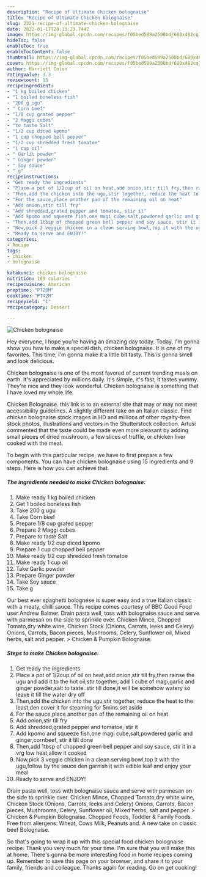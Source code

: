 ```yaml
---
description: "Recipe of Ultimate Chicken bolognaise"
title: "Recipe of Ultimate Chicken bolognaise"
slug: 2221-recipe-of-ultimate-chicken-bolognaise
date: 2022-01-17T20:13:23.744Z
image: https://img-global.cpcdn.com/recipes/f05bed589a2500bd/680x482cq70/chicken-bolognaise-recipe-main-photo.jpg
hideToc: false
enableToc: true
enableTocContent: false
thumbnail: https://img-global.cpcdn.com/recipes/f05bed589a2500bd/680x482cq70/chicken-bolognaise-recipe-main-photo.jpg
cover: https://img-global.cpcdn.com/recipes/f05bed589a2500bd/680x482cq70/chicken-bolognaise-recipe-main-photo.jpg
author: Harriett Colon
ratingvalue: 3.3
reviewcount: 15
recipeingredient:
- "1 kg boiled chicken"
- "1 boiled boneless fish"
- "200 g ugu"
- " Corn beef"
- "1/8 cup grated pepper"
- "2 Maggi cubes"
- "to taste Salt"
- "1/2 cup diced kpomo"
- "1 cup chopped bell pepper"
- "1/2 cup shredded fresh tomatoe"
- "1 cup oil"
- " Garlic powder"
- " Ginger powder"
- " Soy sauce"
- " g"
recipeinstructions:
- "Get ready the ingredients"
- "Place a pot of 1/2cup of oil on heat,add onion,stir till fry,then rainse the ugu and add it to the hot oil,stir together, add 1 cube of magi,garlic and ginger powder,salt to taste..stir till done,it will be somehow watery so leave it till the water dry off"
- "Then,add the chicken into the ugu,stir together, reduce the heat to the least,den cover it for steaming for 5mins.set aside"
- "For the sauce,place another pan of the remaining oil on heat"
- "Add onion,stir till fry"
- "Add shredded,grated pepper and tomatoe, stir it"
- "Add kpomo and squeeze fish,one magi cube,salt,powdered garlic and ginger,cornbeef, stir it till done"
- "Then,add 1tbsp of chopped green bell pepper and soy sauce, stir it in a vrg low heat,allow it cooked"
- "Now,pick 3 veggie chicken in a clean serving bowl,top it with the ugu,follow by the sauce den garnish it with edible leaf and enjoy your meal"
- "Ready to serve and ENJOY!"
categories:
- Recipe
tags:
- chicken
- bolognaise

katakunci: chicken bolognaise 
nutrition: 189 calories
recipecuisine: American
preptime: "PT20M"
cooktime: "PT42M"
recipeyield: "1"
recipecategory: Dessert

---
```



![Chicken bolognaise](https://img-global.cpcdn.com/recipes/f05bed589a2500bd/680x482cq70/chicken-bolognaise-recipe-main-photo.jpg)

Hey everyone, I hope you're having an amazing day today. Today, I'm gonna show you how to make a special dish, chicken bolognaise. It is one of my favorites. This time, I'm gonna make it a little bit tasty. This is gonna smell and look delicious.

Chicken bolognaise is one of the most favored of current trending meals on earth. It's appreciated by millions daily. It's simple, it's fast, it tastes yummy. They're nice and they look wonderful. Chicken bolognaise is something that I have loved my whole life.

Chicken Bolognaise. this link is to an external site that may or may not meet accessibility guidelines. A slightly different take on an Italian classic. Find chicken bolognaise stock images in HD and millions of other royalty-free stock photos, illustrations and vectors in the Shutterstock collection. Artusi commented that the taste could be made even more pleasant by adding small pieces of dried mushroom, a few slices of truffle, or chicken liver cooked with the meat.


To begin with this particular recipe, we have to first prepare a few components. You can have chicken bolognaise using 15 ingredients and 9 steps. Here is how you can achieve that.

<!--inarticleads1-->

##### The ingredients needed to make Chicken bolognaise:

1. Make ready 1 kg boiled chicken
1. Get 1 boiled boneless fish
1. Take 200 g ugu
1. Take  Corn beef
1. Prepare 1/8 cup grated pepper
1. Prepare 2 Maggi cubes
1. Prepare to taste Salt
1. Make ready 1/2 cup diced kpomo
1. Prepare 1 cup chopped bell pepper
1. Make ready 1/2 cup shredded fresh tomatoe
1. Make ready 1 cup oil
1. Take  Garlic powder
1. Prepare  Ginger powder
1. Take  Soy sauce
1. Take  g


Our best ever spaghetti bolognese is super easy and a true Italian classic with a meaty, chilli sauce. This recipe comes courtesy of BBC Good Food user Andrew Balmer. Drain pasta well, toss with bolognaise sauce and serve with parmesan on the side to sprinkle over. Chicken Mince, Chopped Tomato,dry white wine, Chicken Stock (Onions, Carrots, leeks and Celery) Onions, Carrots, Bacon pieces, Mushrooms, Celery, Sunflower oil, Mixed herbs, salt and pepper. &gt; Chicken &amp; Pumpkin Bolognaise. 

<!--inarticleads2-->

##### Steps to make Chicken bolognaise:

1. Get ready the ingredients
1. Place a pot of 1/2cup of oil on heat,add onion,stir till fry,then rainse the ugu and add it to the hot oil,stir together, add 1 cube of magi,garlic and ginger powder,salt to taste..stir till done,it will be somehow watery so leave it till the water dry off
1. Then,add the chicken into the ugu,stir together, reduce the heat to the least,den cover it for steaming for 5mins.set aside
1. For the sauce,place another pan of the remaining oil on heat
1. Add onion,stir till fry
1. Add shredded,grated pepper and tomatoe, stir it
1. Add kpomo and squeeze fish,one magi cube,salt,powdered garlic and ginger,cornbeef, stir it till done
1. Then,add 1tbsp of chopped green bell pepper and soy sauce, stir it in a vrg low heat,allow it cooked
1. Now,pick 3 veggie chicken in a clean serving bowl,top it with the ugu,follow by the sauce den garnish it with edible leaf and enjoy your meal
1. Ready to serve and ENJOY!

Drain pasta well, toss with bolognaise sauce and serve with parmesan on the side to sprinkle over. Chicken Mince, Chopped Tomato,dry white wine, Chicken Stock (Onions, Carrots, leeks and Celery) Onions, Carrots, Bacon pieces, Mushrooms, Celery, Sunflower oil, Mixed herbs, salt and pepper. &gt; Chicken &amp; Pumpkin Bolognaise. Chopped Foods, Toddler &amp; Family Foods. Free from allergens: Wheat, Cows Milk, Peanuts and. A new take on classic beef Bolognaise. 

So that's going to wrap it up with this special food chicken bolognaise recipe. Thank you very much for your time. I'm sure that you will make this at home. There's gonna be more interesting food in home recipes coming up. Remember to save this page on your browser, and share it to your family, friends and colleague. Thanks again for reading. Go on get cooking!
